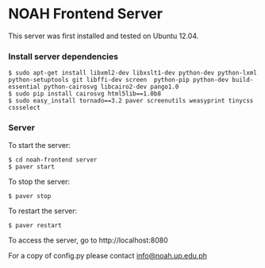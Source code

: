 # NOAH Frontend Server

This server was first installed and tested on Ubuntu 12.04. 

### Install server dependencies

    $ sudo apt-get install libxml2-dev libxslt1-dev python-dev python-lxml python-setuptools git libffi-dev screen  python-pip python-dev build-essential python-cairosvg libcairo2-dev pango1.0
    $ sudo pip install cairosvg html5lib==1.0b8
    $ sudo easy_install tornado==3.2 paver screenutils weasyprint tinycss cssselect

### Server

To start the server:

    $ cd noah-frontend server
    $ paver start

To stop the server:

    $ paver stop

To restart the server:

    $ paver restart

To access the server, go to http://localhost:8080

For a copy of config.py please contact info@noah.up.edu.ph
